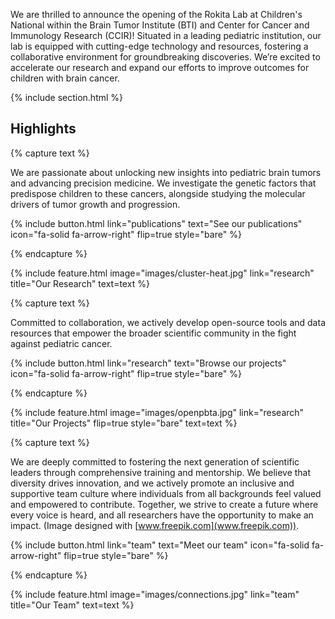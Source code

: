 ---
---

We are thrilled to announce the opening of the Rokita Lab at Children's National within the Brain Tumor Institute (BTI) and Center for Cancer and Immunology Research (CCIR)! Situated in a leading pediatric institution, our lab is equipped with cutting-edge technology and resources, fostering a collaborative environment for groundbreaking discoveries. We’re excited to accelerate our research and expand our efforts to improve outcomes for children with brain cancer.


{% include section.html %}

## Highlights

{% capture text %}

We are passionate about unlocking new insights into pediatric brain tumors and advancing precision medicine. We investigate the genetic factors that predispose children to these cancers, alongside studying the molecular drivers of tumor growth and progression. 

{%
  include button.html
  link="publications"
  text="See our publications"
  icon="fa-solid fa-arrow-right"
  flip=true
  style="bare"
%}

{% endcapture %}

{%
  include feature.html
  image="images/cluster-heat.jpg"
  link="research"
  title="Our Research"
  text=text
%}

{% capture text %}

Committed to collaboration, we actively develop open-source tools and data resources that empower the broader scientific community in the fight against pediatric cancer.

{%
  include button.html
  link="research"
  text="Browse our projects"
  icon="fa-solid fa-arrow-right"
  flip=true
  style="bare"
%}

{% endcapture %}

{%
  include feature.html
  image="images/openpbta.jpg"
  link="research"
  title="Our Projects"
  flip=true
  style="bare"
  text=text
%}

{% capture text %}

We are deeply committed to fostering the next generation of scientific leaders through comprehensive training and mentorship. We believe that diversity drives innovation, and we actively promote an inclusive and supportive team culture where individuals from all backgrounds feel valued and empowered to contribute. Together, we strive to create a future where every voice is heard, and all researchers have the opportunity to make an impact. (Image designed with [www.freepik.com](www.freepik.com)).


{%
  include button.html
  link="team"
  text="Meet our team"
  icon="fa-solid fa-arrow-right"
  flip=true
  style="bare"
%}

{% endcapture %}

{%
  include feature.html
  image="images/connections.jpg"
  link="team"
  title="Our Team"
  text=text
%}
